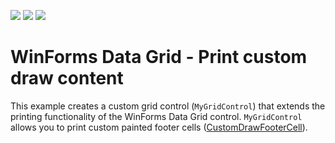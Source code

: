 <!-- default badges list -->
![](https://img.shields.io/endpoint?url=https://codecentral.devexpress.com/api/v1/VersionRange/128627101/23.1.2%2B)
[![](https://img.shields.io/badge/Open_in_DevExpress_Support_Center-FF7200?style=flat-square&logo=DevExpress&logoColor=white)](https://supportcenter.devexpress.com/ticket/details/E2667)
[![](https://img.shields.io/badge/📖_How_to_use_DevExpress_Examples-e9f6fc?style=flat-square)](https://docs.devexpress.com/GeneralInformation/403183)
<!-- default badges end -->

# WinForms Data Grid - Print custom draw content

This example creates a custom grid control (`MyGridControl`) that extends the printing functionality of the WinForms Data Grid control. `MyGridControl` allows you to print custom painted footer cells ([CustomDrawFooterCell](https://docs.devexpress.com/WindowsForms/DevExpress.XtraGrid.Views.Grid.GridView.CustomDrawFooterCell)).
